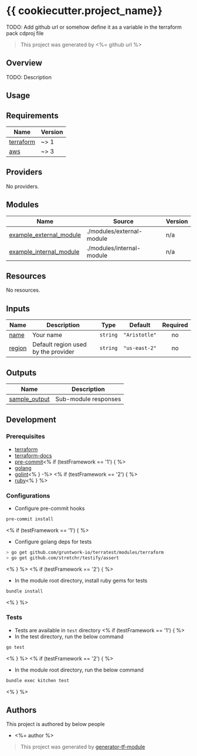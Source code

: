 # {{ cookiecutter.project_name}}

TODO: Add github url or somehow define it as a variable in the terraform pack cdproj file 
> This project was generated by <%= github url %>

## Overview

TODO: Description

## Usage

<!-- BEGINNING OF PRE-COMMIT-TERRAFORM DOCS HOOK -->
## Requirements

| Name | Version |
|------|---------|
| <a name="requirement_terraform"></a> [terraform](#requirement\_terraform) | ~> 1 |
| <a name="requirement_aws"></a> [aws](#requirement\_aws) | ~> 3 |

## Providers

No providers.

## Modules

| Name | Source | Version |
|------|--------|---------|
| <a name="module_example_external_module"></a> [example\_external\_module](#module\_example\_external\_module) | ./modules/external-module | n/a |
| <a name="module_example_internal_module"></a> [example\_internal\_module](#module\_example\_internal\_module) | ./modules/internal-module | n/a |

## Resources

No resources.

## Inputs

| Name | Description | Type | Default | Required |
|------|-------------|------|---------|:--------:|
| <a name="input_name"></a> [name](#input\_name) | Your name | `string` | `"Aristotle"` | no |
| <a name="input_region"></a> [region](#input\_region) | Default region used by the provider | `string` | `"us-east-2"` | no |

## Outputs

| Name | Description |
|------|-------------|
| <a name="output_sample_output"></a> [sample\_output](#output\_sample\_output) | Sub-module responses |
<!-- END OF PRE-COMMIT-TERRAFORM DOCS HOOK -->

## Development

### Prerequisites

- [terraform](https://learn.hashicorp.com/terraform/getting-started/install#installing-terraform)
- [terraform-docs](https://github.com/segmentio/terraform-docs)
- [pre-commit](https://pre-commit.com/#install)<% if (testFramework == '1') { %>
- [golang](https://golang.org/doc/install#install)
- [golint](https://github.com/golang/lint#installation)<% } -%>
<% if (testFramework == '2') { %>
- [ruby](https://rvm.io/)<% } %>

### Configurations

- Configure pre-commit hooks
```sh
pre-commit install
```

<% if (testFramework == '1') { %>
- Configure golang deps for tests
```sh
> go get github.com/gruntwork-io/terratest/modules/terraform
> go get github.com/stretchr/testify/assert
```
<% } %>
<% if (testFramework == '2') { %>
- In the module root directory, install ruby gems for tests
```sh
bundle install
```
<% } %>

### Tests

- Tests are available in `test` directory
<% if (testFramework == '1') { %>
- In the test directory, run the below command
```sh
go test
```
<% } %>
<% if (testFramework == '2') { %>
- In the module root directory, run the below command
```sh
bundle exec kitchen test
```
<% } %>

## Authors

This project is authored by below people

- <%= author %>

> This project was generated by [generator-tf-module](https://github.com/sudokar/generator-tf-module)

